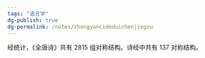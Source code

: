 ```yaml
---
tags: "语言学"
dg-publish: true
dg-permalink: /notes/zhongyancideduichenjiegou
---
```

经统计，《全唐诗》共有 2815 组对称结构。诗经中共有 137 对称结构。
